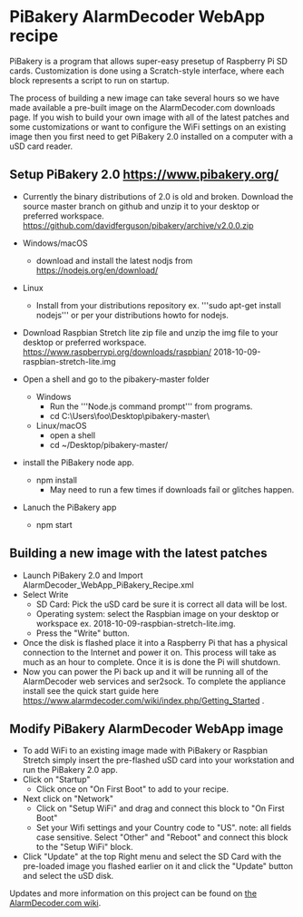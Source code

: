 # PiBakery AlarmDecoder WebApp recipe

PiBakery is a program that allows super-easy presetup of Raspberry Pi SD cards. Customization is done using a Scratch-style interface, where each block represents a script to run on startup.

The process of building a new image can take several hours so we have made available a pre-built image on the AlarmDecoder.com downloads page. If you wish to build your own image with all of the latest patches and some customizations or want to configure the WiFi settings on an existing image then you first need to get PiBakery 2.0 installed on a computer with a uSD card reader.

## Setup PiBakery 2.0 https://www.pibakery.org/
* Currently the binary distributions of 2.0 is old and broken. Download the source master branch on github and unzip it to your desktop or preferred workspace. https://github.com/davidferguson/pibakery/archive/v2.0.0.zip

* Windows/macOS
  * download and install the latest nodjs from https://nodejs.org/en/download/
* Linux
  * Install from your distributions repository ex. '''sudo apt-get install nodejs''' or per your distributions howto for nodejs.

* Download Raspbian Stretch lite zip file and unzip the img file to your desktop or preferred workspace. https://www.raspberrypi.org/downloads/raspbian/ 2018-10-09-raspbian-stretch-lite.img

* Open a shell and go to the pibakery-master folder
  * Windows
    * Run the '''Node.js command prompt''' from programs.
    * cd C:\Users\foo\Desktop\pibakery-master\
  * Linux/macOS
    * open a shell
    * cd ~/Desktop/pibakery-master/
* install the PiBakery node app.
  * npm install
    * May need to run a few times if downloads fail or glitches happen.
* Lanuch the PiBakery app
  * npm start

## Building a new image with the latest patches
* Launch PiBakery 2.0 and Import AlarmDecoder_WebApp_PiBakery_Recipe.xml
* Select Write
  * SD Card: Pick the uSD card be sure it is correct all data will be lost.
  * Operating system: select the Raspbian image on your desktop or workspace ex. 2018-10-09-raspbian-stretch-lite.img.
  * Press the "Write" button.
* Once the disk is flashed place it into a Raspberry Pi that has a physical connection to the Internet and power it on. This process will take as much as an hour to complete. Once it is is done the Pi will shutdown.
* Now you can power the Pi back up and it will be running all of the AlarmDecoder web services and ser2sock. To complete the appliance install see the quick start guide here https://www.alarmdecoder.com/wiki/index.php/Getting_Started .

## Modify PiBakery AlarmDecoder WebApp image
* To add WiFi to an existing image made with PiBakery or Raspbian Stretch simply insert the pre-flashed uSD card into your workstation and run the PiBakery 2.0 app.
* Click on "Startup"
  * Click once on "On First Boot" to add to your recipe.
* Next click on "Network"
  * Click on "Setup WiFi" and drag and connect this block to "On First Boot"
  * Set your Wifi settings and your Country code to "US". note: all fields case sensitive.
Select "Other" and "Reboot" and connect this block to the "Setup WiFi" block.
* Click "Update" at the top Right menu and select the SD Card with the pre-loaded image you flashed earlier on it and click the "Update" button and select the uSD disk.



Updates and more information on this project can be found on [the AlarmDecoder.com wiki](https://www.alarmdecoder.com/wiki/index.php/PiBakery).
